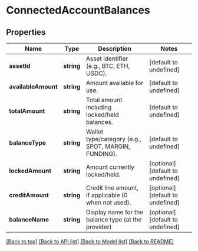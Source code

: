 # ConnectedAccountBalances

## Properties

|Name | Type | Description | Notes|
|------------ | ------------- | ------------- | -------------|
|**assetId** | **string** | Asset identifier (e.g., BTC, ETH, USDC). | [default to undefined]|
|**availableAmount** | **string** | Amount available for use. | [default to undefined]|
|**totalAmount** | **string** | Total amount including locked/held balances. | [default to undefined]|
|**balanceType** | **string** | Wallet type/category (e.g., SPOT, MARGIN, FUNDING). | [default to undefined]|
|**lockedAmount** | **string** | Amount currently locked/held. | [optional] [default to undefined]|
|**creditAmount** | **string** | Credit line amount, if applicable (0 when not used). | [optional] [default to undefined]|
|**balanceName** | **string** | Display name for the balance type (at the provider) | [optional] [default to undefined]|




[[Back to top]](#) [[Back to API list]](../../README.md#documentation-for-api-endpoints) [[Back to Model list]](../../README.md#documentation-for-models) [[Back to README]](../../README.md)
